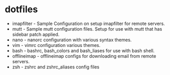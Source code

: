 dotfiles
========

 * imapfilter - Sample Configuration on setup imapfilter for remote servers.
 * mutt - Sample mutt configuration files. Setup for use with mutt that has sidebar patch applied.
 * nano - nanorc configuration with various syntax themes.
 * vim - vimrc configuration various themes.
 * bash - bashrc, bash_colors and bash_liases for use with bash shell.
 * offlineimap - offlineimap configs for downloading email from remote servers.
 * zsh - zshrc and zshrc_aliases config files

